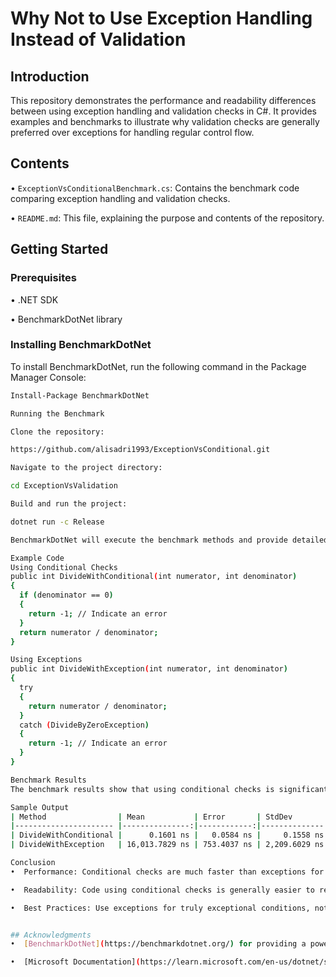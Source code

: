 
# Why Not to Use Exception Handling Instead of Validation

## Introduction
This repository demonstrates the performance and readability differences between using exception handling and validation checks in C#. It provides examples and benchmarks to illustrate why validation checks are generally preferred over exceptions for handling regular control flow.

## Contents
•  `ExceptionVsConditionalBenchmark.cs`: Contains the benchmark code comparing exception handling and validation checks.

•  `README.md`: This file, explaining the purpose and contents of the repository.


## Getting Started

### Prerequisites
•  .NET SDK

•  BenchmarkDotNet library


### Installing BenchmarkDotNet
To install BenchmarkDotNet, run the following command in the Package Manager Console:
```bash
Install-Package BenchmarkDotNet

Running the Benchmark

Clone the repository:

https://github.com/alisadri1993/ExceptionVsConditional.git

Navigate to the project directory:

cd ExceptionVsValidation

Build and run the project:

dotnet run -c Release

BenchmarkDotNet will execute the benchmark methods and provide detailed performance statistics.

Example Code
Using Conditional Checks
public int DivideWithConditional(int numerator, int denominator)
{
  if (denominator == 0)
  {
    return -1; // Indicate an error
  }
  return numerator / denominator;
}

Using Exceptions
public int DivideWithException(int numerator, int denominator)
{
  try
  {
    return numerator / denominator;
  }
  catch (DivideByZeroException)
  {
    return -1; // Indicate an error
  }
}

Benchmark Results
The benchmark results show that using conditional checks is significantly faster than using exceptions for handling validation errors. Exceptions involve additional overhead due to object creation, stack unwinding, and context switching.

Sample Output
| Method                | Mean           | Error       | StdDev        | Median         |
|---------------------- |---------------:|------------:|--------------:|---------------:|
| DivideWithConditional |      0.1601 ns |   0.0584 ns |     0.1558 ns |      0.1255 ns |
| DivideWithException   | 16,013.7829 ns | 753.4037 ns | 2,209.6029 ns | 15,950.1633 ns |

Conclusion
•  Performance: Conditional checks are much faster than exceptions for handling validation errors.

•  Readability: Code using conditional checks is generally easier to read and understand.

•  Best Practices: Use exceptions for truly exceptional conditions, not for regular control flow.


## Acknowledgments
•  [BenchmarkDotNet](https://benchmarkdotnet.org/) for providing a powerful benchmarking library.

•  [Microsoft Documentation](https://learn.microsoft.com/en-us/dotnet/standard/design-guidelines/exceptions-and-performance) for guidelines on exceptions and performance.
